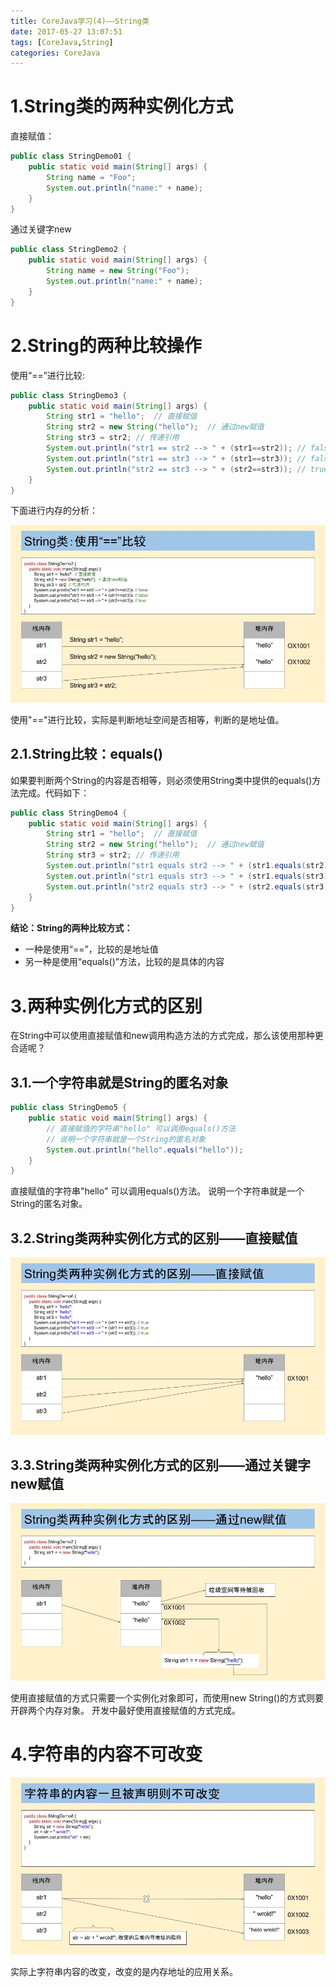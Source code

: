 ```yaml
---
title: CoreJava学习(4)——String类
date: 2017-05-27 13:07:51
tags: [CoreJava,String]
categories: CoreJava
---
```


# 1.String类的两种实例化方式

直接赋值：
```java
public class StringDemo01 {
    public static void main(String[] args) {
        String name = "Foo";
        System.out.println("name:" + name);
    }
}
```

通过关键字new
```java
public class StringDemo2 {
    public static void main(String[] args) {
        String name = new String("Foo");
        System.out.println("name:" + name);
    }
}
```

# 2.String的两种比较操作

使用“==”进行比较:
```java
public class StringDemo3 {
    public static void main(String[] args) {
        String str1 = "hello";  // 直接赋值
        String str2 = new String("hello");  // 通过new赋值
        String str3 = str2; // 传递引用
        System.out.println("str1 == str2 --> " + (str1==str2)); // false
        System.out.println("str1 == str3 --> " + (str1==str3)); // false
        System.out.println("str2 == str3 --> " + (str2==str3)); // true
    }
}
```

下面进行内存的分析：

![](/assets/images/coreJava-4/1.jpg)

使用"=="进行比较，实际是判断地址空间是否相等，判断的是地址值。

## 2.1.String比较：equals()

如果要判断两个String的内容是否相等，则必须使用String类中提供的equals()方法完成。代码如下：
```java
public class StringDemo4 {
    public static void main(String[] args) {
        String str1 = "hello";  // 直接赋值
        String str2 = new String("hello");  // 通过new赋值
        String str3 = str2; // 传递引用
        System.out.println("str1 equals str2 --> " + (str1.equals(str2))); // true
        System.out.println("str1 equals str3 --> " + (str1.equals(str3))); // true
        System.out.println("str2 equals str3 --> " + (str2.equals(str3))); // true
    }
}
```

**结论：String的两种比较方式：**
- 一种是使用“==”，比较的是地址值
- 另一种是使用“equals()”方法，比较的是具体的内容

# 3.两种实例化方式的区别
在String中可以使用直接赋值和new调用构造方法的方式完成，那么该使用那种更合适呢？

## 3.1.一个字符串就是String的匿名对象
```java
public class StringDemo5 {
    public static void main(String[] args) {
        // 直接赋值的字符串"hello" 可以调用equals()方法
        // 说明一个字符串就是一个String的匿名对象
        System.out.println("hello".equals("hello"));
    }
}
```

直接赋值的字符串"hello" 可以调用equals()方法。 说明一个字符串就是一个String的匿名对象。

## 3.2.String类两种实例化方式的区别——直接赋值
![](/assets/images/coreJava-4/2.jpg)


## 3.3.String类两种实例化方式的区别——通过关键字new赋值
![](/assets/images/coreJava-4/3.jpg)

使用直接赋值的方式只需要一个实例化对象即可，而使用new String()的方式则要开辟两个内存对象。
开发中最好使用直接赋值的方式完成。

# 4.字符串的内容不可改变
![](/assets/images/coreJava-4/4.jpg)

实际上字符串内容的改变，改变的是内存地址的应用关系。